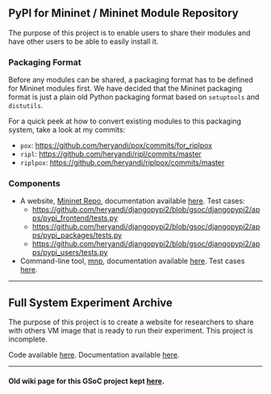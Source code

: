 ## PyPI for Mininet / Mininet Module Repository
The purpose of this project is to enable users to share their modules and have other users to be able to easily install it.

### Packaging Format
Before any modules can be shared, a packaging format has to be defined for Mininet modules first. We have decided that the Mininet packaging format is just a plain old Python packaging format based on `setuptools` and `distutils`.

For a quick peek at how to convert existing modules to this packaging system, take a look at my commits:
- `pox`: https://github.com/heryandi/pox/commits/for_riplpox
- `ripl`: https://github.com/heryandi/ripl/commits/master
- `riplpox`: https://github.com/heryandi/riplpox/commits/master


### Components
- A website, [Mininet Repo](https://github.com/heryandi/djangopypi2), documentation available [here](https://github.com/heryandi/gsoc2013-onl-mininet/wiki/Mininet-Repo-Docs). Test cases:
  - https://github.com/heryandi/djangopypi2/blob/gsoc/djangopypi2/apps/pypi_frontend/tests.py
  - https://github.com/heryandi/djangopypi2/blob/gsoc/djangopypi2/apps/pypi_packages/tests.py
  - https://github.com/heryandi/djangopypi2/blob/gsoc/djangopypi2/apps/pypi_users/tests.py
- Command-line tool, [mnp](https://github.com/heryandi/mnp), documentation available [here](https://github.com/heryandi/gsoc2013-onl-mininet/wiki/mnp:-Mininet-Packaging-Tools-Docs). Test cases [here](https://github.com/heryandi/mnp/tree/master/mnp/test).

---

## Full System Experiment Archive
The purpose of this project is to create a website for researchers to share with others VM image that is ready to run their experiment. This project is incomplete.

Code available [here](https://github.com/heryandi/experiment_repo).
Documentation available [here](https://github.com/heryandi/gsoc2013-onl-mininet/wiki/Experiment-Repo-Docs).

---

#### Old wiki page for this GSoC project kept [here](https://github.com/mininet/mininet/wiki/%5BGSoC-2013%5D-Web-Interface-for-Sharing-Mininet-Systems-%5BOld%5D).